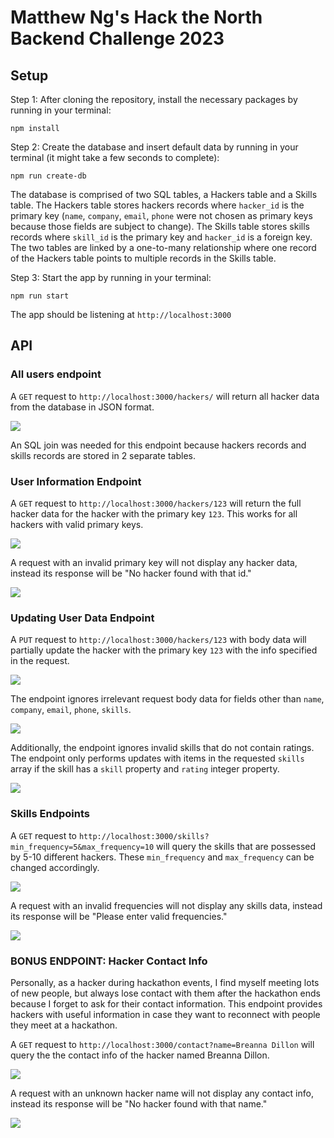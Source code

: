 # Matthew Ng's Hack the North Backend Challenge 2023

## Setup

Step 1: After cloning the repository, install the necessary packages by running in your terminal:

```
npm install
```

Step 2: Create the database and insert default data by running in your terminal (it might take a few seconds to complete):

```
npm run create-db
```

The database is comprised of two SQL tables, a Hackers table and a Skills  table. The Hackers table stores hackers records where ```hacker_id``` is the primary key (```name```, ```company```, ```email```, ```phone``` were not chosen as primary keys because those fields are subject to change). The Skills table stores skills records where ```skill_id``` is the primary key and ```hacker_id``` is a foreign key. The two tables are linked by a one-to-many relationship where one record of the Hackers table points to multiple records in the Skills table.

Step 3: Start the app by running in your terminal:

```
npm run start
```

The app should be listening at ```http://localhost:3000```

## API

### All users endpoint

A ```GET``` request to ```http://localhost:3000/hackers/``` will return all hacker data from the database in JSON format.

<img src="/assets/endpoint1.PNG" />

An SQL join was needed for this endpoint because hackers records and skills records are stored in 2 separate tables.

### User Information Endpoint

A ```GET``` request to ```http://localhost:3000/hackers/123``` will return the full hacker data for the hacker with the primary key ```123```. This works for all hackers with valid primary keys.

<img src="/assets/endpoint2.PNG" />

A request with an invalid primary key will not display any hacker data, instead its response will be "No hacker found with that id."

<img src="/assets/endpoint2_again.PNG" />

### Updating User Data Endpoint

A ```PUT``` request to ```http://localhost:3000/hackers/123``` with body data will partially update the hacker with the primary key ```123``` with the info specified in the request.

<img src="/assets/endpoint3.PNG" />

The endpoint ignores irrelevant request body data for fields other than ```name```, ```company```, ```email```, ```phone```, ```skills```.

<img src="/assets/endpoint3_again.PNG" />

Additionally, the endpoint ignores invalid skills that do not contain ratings. The endpoint only performs updates with items in the requested  ```skills``` array if the skill has a ```skill``` property and ```rating``` integer property.

<img src="/assets/endpoint3_final.PNG" />

### Skills Endpoints

A ```GET``` request to ```http://localhost:3000/skills?min_frequency=5&max_frequency=10``` will query the skills that are possessed by 5-10 different hackers. These ```min_frequency``` and ```max_frequency``` can be changed accordingly.

<img src="/assets/endpoint4.PNG" />

A request with an invalid frequencies will not display any skills data, instead its response will be "Please enter valid frequencies."

<img src="/assets/endpoint4_again.PNG" />

### BONUS ENDPOINT: Hacker Contact Info

Personally, as a hacker during hackathon events, I find myself meeting lots of new people, but always lose contact with them after the hackathon ends because I forget to ask for their contact information. This endpoint provides hackers with useful information in case they want to reconnect with people they meet at a hackathon.

A ```GET``` request to ```http://localhost:3000/contact?name=Breanna Dillon``` will query the the contact info of the hacker named Breanna Dillon.

<img src="/assets/endpoint5.PNG" />

A request with an unknown hacker name will not display any contact info, instead its response will be "No hacker found with that name."

<img src="/assets/endpoint5_again.PNG" />